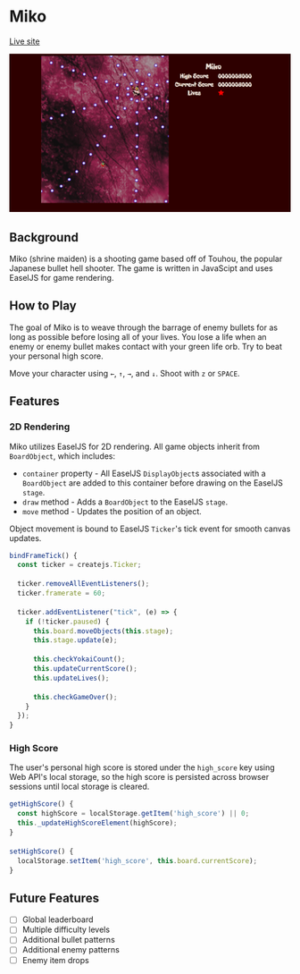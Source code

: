 # Miko

[miko]: http://www.wilsonfong.me/miko
[Live site][miko]

![main](assets/game.png)

## Background

Miko (shrine maiden) is a shooting game based off of Touhou, the popular
Japanese bullet hell shooter.  The game is written in JavaScipt and uses
EaselJS for game rendering.

## How to Play

The goal of Miko is to weave through the barrage of enemy bullets for as
long as possible before losing all of your lives.  You lose a life when
an enemy or enemy bullet makes contact with your green life orb. Try to
beat your personal high score.

Move your character using `←`, `↑`, `→`, and `↓`.  Shoot with `z` or
`SPACE`.

## Features

### 2D Rendering

Miko utilizes EaselJS for 2D rendering.  All game objects inherit from
`BoardObject`, which includes:

  - `container` property - All EaselJS `DisplayObject`s associated with
    a `BoardObject` are added to this container before drawing on the
    EaselJS `stage`.
  - `draw` method - Adds a `BoardObject` to the EaselJS `stage`.
  - `move` method - Updates the position of an object.

Object movement is bound to EaselJS `Ticker`'s tick event for smooth
canvas updates.

```javascript
bindFrameTick() {
  const ticker = createjs.Ticker;

  ticker.removeAllEventListeners();
  ticker.framerate = 60;

  ticker.addEventListener("tick", (e) => {
    if (!ticker.paused) {
      this.board.moveObjects(this.stage);
      this.stage.update(e);

      this.checkYokaiCount();
      this.updateCurrentScore();
      this.updateLives();

      this.checkGameOver();
    }
  });
}
```

### High Score

The user's personal high score is stored under the `high_score` key
using Web API's local storage, so the high score is persisted across
browser sessions until local storage is cleared.

```javascript
getHighScore() {
  const highScore = localStorage.getItem('high_score') || 0;
  this._updateHighScoreElement(highScore);
}

setHighScore() {
  localStorage.setItem('high_score', this.board.currentScore);
}
```

## Future Features

- [ ] Global leaderboard
- [ ] Multiple difficulty levels
- [ ] Additional bullet patterns
- [ ] Additional enemy patterns
- [ ] Enemy item drops
